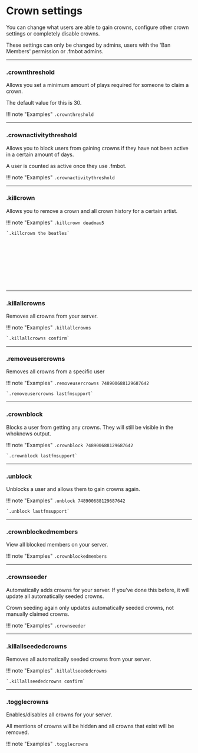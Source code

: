 # Crown settings    

You can change what users are able to gain crowns, configure other crown settings or completely disable crowns.

These settings can only be changed by admins, users with the 'Ban Members' permission or .fmbot admins.


---
### .crownthreshold

Allows you set a minimum amount of plays required for someone to claim a crown.

The default value for this is 30.

!!! note "Examples"
    `.crownthreshold`

---
### .crownactivitythreshold

Allows you to block users from gaining crowns if they have not been active in a certain amount of days.

A user is counted as active once they use .fmbot.

!!! note "Examples"
    `.crownactivitythreshold`

---
### .killcrown

Allows you to remove a crown and all crown history for a certain artist.

!!! note "Examples"
    `.killcrown deadmau5`

    `.killcrown the beatles`

    
<script async src="https://pagead2.googlesyndication.com/pagead/js/adsbygoogle.js?client=ca-pub-5817610257612647"
     crossorigin="anonymous"></script>
<!-- Banner -->
<ins class="adsbygoogle"
     style="display:inline-block;width:728px;height:120px"
     data-ad-client="ca-pub-5817610257612647"
     data-ad-slot="2734431126"></ins>
<script>
     (adsbygoogle = window.adsbygoogle || []).push({});
</script>

---
### .killallcrowns

Removes all crowns from your server.

!!! note "Examples"
    `.killallcrowns`

    `.killallcrowns confirm`

---

### .removeusercrowns

Removes all crowns from a specific user

!!! note "Examples"
    `.removeusercrowns 748900688129687642`

    `.removeusercrowns lastfmsupport`

---
### .crownblock

Blocks a user from getting any crowns. They will still be visible in the whoknows output.

!!! note "Examples"
    `.crownblock 748900688129687642`

    `.crownblock lastfmsupport`

---
### .unblock

Unblocks a user and allows them to gain crowns again.

!!! note "Examples"
    `.unblock 748900688129687642`

    `.unblock lastfmsupport`

---
### .crownblockedmembers

View all blocked members on your server.

!!! note "Examples"
    `.crownblockedmembers`


---

### .crownseeder

Automatically adds crowns for your server. If you've done this before, it will update all automatically seeded crowns.

Crown seeding again only updates automatically seeded crowns, not manually claimed crowns.

!!! note "Examples"
    `.crownseeder`
    
---
### .killallseededcrowns

Removes all automatically seeded crowns from your server.

!!! note "Examples"
    `.killallseededcrowns`

    `.killallseededcrowns confirm`


---
### .togglecrowns

Enables/disables all crowns for your server.

All mentions of crowns will be hidden and all crowns that exist will be removed.

!!! note "Examples"
    `.togglecrowns`

<script async src="https://pagead2.googlesyndication.com/pagead/js/adsbygoogle.js?client=ca-pub-5817610257612647"
     crossorigin="anonymous"></script>
<!-- In-docs -->
<ins class="adsbygoogle"
     style="display:block"
     data-ad-client="ca-pub-5817610257612647"
     data-ad-slot="9031186671"
     data-ad-format="auto"
     data-full-width-responsive="true"></ins>
<script>
     (adsbygoogle = window.adsbygoogle || []).push({});
</script>